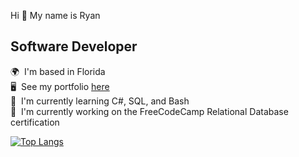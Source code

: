Hi 👋 My name is Ryan   
## Software Developer
🌍  I'm based in Florida  
🖥️  See my portfolio [here](https://neptunerjo.netlify.app/)  
🧠  I'm currently learning C#, SQL, and Bash     
🚀  I'm currently working on the FreeCodeCamp Relational Database certification    

[![Top Langs](https://github-readme-stats.vercel.app/api/top-langs/?username=neptunerjo&layout=compact&langs_count=6)](https://github.com/anuraghazra/github-readme-stats)
